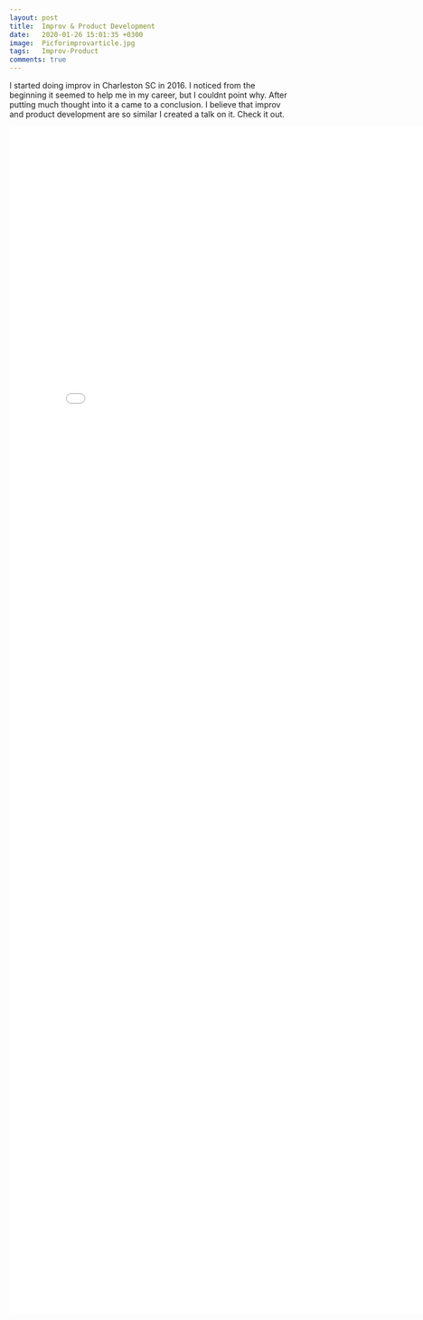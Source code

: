 ```yaml
---
layout: post
title:  Improv & Product Development
date:   2020-01-26 15:01:35 +0300
image:  Picforimprovarticle.jpg
tags:   Improv-Product
comments: true
---
```

I started doing improv in Charleston SC in 2016. I noticed from the beginning it seemed to help me in my career, but I couldnt point why. After putting much thought into it a came to a conclusion. I believe that improv and product development are so similar I created a talk on it. Check it out. 

<embed src="/images/Improv_and_product_clean2.pdf"
  width="800px" height="2100px">
